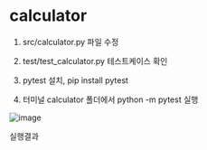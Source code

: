 # calculator

1. src/calculator.py 파일 수정

2. test/test_calculator.py 테스트케이스 확인

3. pytest 설치, pip install pytest

4. 터미널 calculator 폴더에서 python -m pytest 실행

![image](https://user-images.githubusercontent.com/38773410/102320542-c9178f80-3fbf-11eb-8d38-a8fd707058a9.png)

실행결과
